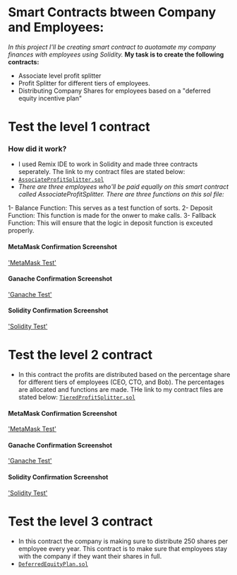 # Smart Contracts btween Company and Employees:

*In this project I'll be creating smart contract to auotamate my company finances with employees using Solidity.* **My task is to create the following contracts:**

* Associate level profit splitter
* Profit Splitter for different tiers of employees.
* Distributing Company Shares for employees based on a "deferred equity incentive plan"


# Test the level 1 contract
### How did it work?
* I used Remix IDE to work in Solidity and made three contracts seperately. The link to my contract files are stated below: 
* [`AssociateProfitSplitter.sol`](Starter-Code/AssociateProfitSplitter.sol)
* *There are three employees who'll be paid equally on this smart contract called AssociateProfitSplitter. There are three functions on this sol file:*

1- Balance Function: This serves as a test function of sorts.
2- Deposit Function: This function is made for the onwer to make calls.
3- Fallback Function: This will ensure that the logic in deposit function is exceuted properly. 
#### MetaMask Confirmation Screenshot
['MetaMask Test'](Images/level_1_Metamask.png)

#### Ganache Confirmation Screenshot
['Ganache Test'](Images/level_1_Ganache.png)

#### Solidity Confirmation Screenshot
['Solidity Test'](Images/level_1_Solidity.png)


# Test the level 2 contract
* In this contract the profits are distributed based on the percentage share for different tiers of employees (CEO, CTO, and Bob). The percentages are allocated and functions are made. THe link to my contract files are stated below:
[`TieredProfitSplitter.sol`](Starter-Code/TieredProfitSplitter.sol)

#### MetaMask Confirmation Screenshot
['MetaMask Test'](Images/level_2_Metamask.png)

#### Ganache Confirmation Screenshot
['Ganache Test'](Images/level_2_Ganache.png)

#### Solidity Confirmation Screenshot
['Solidity Test'](Images/level_2_Solidity.png)


# Test the level 3 contract
* In this contract the company is making sure to distribute 250 shares per employee every year. This contract is to make sure that employees stay with the company if they want their shares in full. 
* [`DeferredEquityPlan.sol`](Starter-Code/DeferredEquityPlan.sol)